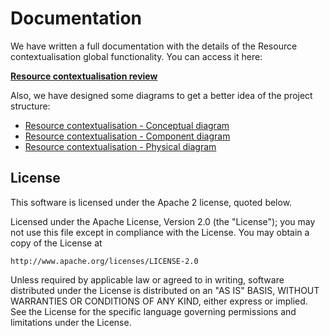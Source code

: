 # Documentation

We have written a full documentation with the details of the Resource contextualisation global functionality.
You can access it here:

**[Resource contextualisation review](https://docs.google.com/document/d/1-AiAF37ZWDEBeovImfH08fcDxoZoEv8gKggXPr7LHHw/edit?usp=sharing)**

Also, we have designed some diagrams to get a better idea of the project structure:

* [Resource contextualisation - Conceptual diagram](https://docs.google.com/drawings/d/1L5hPomhZvn3k-ArqI1bbogf_OUkNpnzc0B-cCReUqnc/edit?usp=sharing)
* [Resource contextualisation - Component diagram](https://docs.google.com/drawings/d/1qoQK5eDL1UAFkDRaJUiEOrwUl28fuaevIytMbPSJznM/edit?usp=sharing)
* [Resource contextualisation - Physical diagram](https://docs.google.com/drawings/d/1fs1X1S486PIvkRuWkAIptdpRtotTcaG0DD_tw21ny1M/edit?usp=sharing)


## License 


This software is licensed under the Apache 2 license, quoted below.

Licensed under the Apache License, Version 2.0 (the "License"); you may not
use this file except in compliance with the License. You may obtain a copy of
the License at

    http://www.apache.org/licenses/LICENSE-2.0

Unless required by applicable law or agreed to in writing, software
distributed under the License is distributed on an "AS IS" BASIS, WITHOUT
WARRANTIES OR CONDITIONS OF ANY KIND, either express or implied. See the
License for the specific language governing permissions and limitations under
the License.
